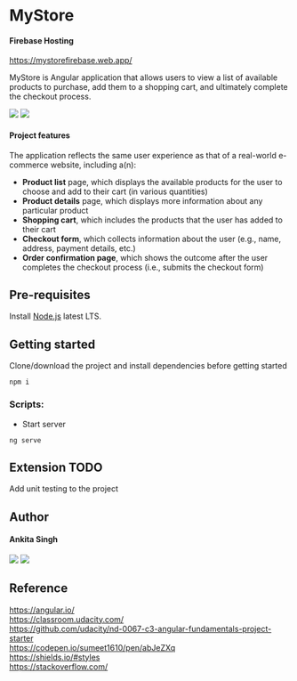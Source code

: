 # MyStore

#### Firebase Hosting
https://mystorefirebase.web.app/

MyStore is Angular application that allows users to view a list of available products to purchase, add them to a shopping cart, and ultimately complete the checkout process. 

[<img src="https://img.shields.io/badge/TypeScript-3178C6?style=for-the-badge&logo=typescript&logoColor=white" />](https://typescriptlang.org)
[<img src="https://img.shields.io/badge/angular-%23DD0031.svg?style=for-the-badge&logo=angular&logoColor=white" />](https://angular.io/)

#### Project features

The application reflects the same user experience as that of a real-world e-commerce website, including a(n):

* **Product list** page, which displays the available products for the user to choose and add to their cart (in various quantities)
* **Product details** page, which displays more information about any particular product
* **Shopping cart**, which includes the products that the user has added to their cart
* **Checkout form**, which collects information about the user (e.g., name, address, payment details, etc.)
* **Order confirmation page**, which shows the outcome after the user completes the checkout process (i.e., submits the checkout form)

## Pre-requisites

Install [Node.js](https://nodejs.org/en/) latest LTS.

## Getting started

Clone/download the project and install dependencies before getting started

```shell
npm i
```

### Scripts:

- Start server
```shell
ng serve
```

## Extension TODO
Add unit testing to the project

## Author

#### Ankita Singh
[<img src="https://img.shields.io/badge/GitHub-100000?style=for-the-badge&logo=github&logoColor=white" />](https://github.com/enkitaa)
[<img src="https://img.shields.io/badge/LinkedIn-0077B5?style=for-the-badge&logo=linkedin&logoColor=white" />](https://www.linkedin.com/in/ankita-singh-31a47aa0/) 

## Reference

https://angular.io/<br/>
https://classroom.udacity.com/ <br/>
https://github.com/udacity/nd-0067-c3-angular-fundamentals-project-starter <br/>
https://codepen.io/sumeet1610/pen/abJeZXq <br/>
https://shields.io/#styles <br/>
https://stackoverflow.com/
